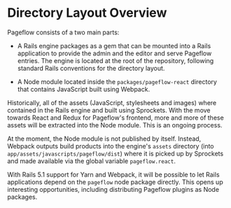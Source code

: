 # Directory Layout Overview

Pageflow consists of a two main parts:

* A Rails engine packages as a gem that can be mounted into a Rails
  application to provide the admin and the editor and serve Pageflow
  entries. The engine is located at the root of the repository,
  following standard Rails conventions for the directory layout.

* A Node module located inside the `packages/pageflow-react` directory
  that contains JavaScript built using Webpack.

Historically, all of the assets (JavaScript, stylesheets and images)
where contained in the Rails engine and built using Sprockets. With
the move towards React and Redux for Pageflow's frontend, more and
more of these assets will be extracted into the Node module. This is
an ongoing process.

At the moment, the Node module is not published by itself. Instead,
Webpack outputs build products into the engine's `assets` directory
(into `app/assets/javascripts/pageflow/dist`) where it is picked up by
Sprockets and made available via the global variable `pageflow.react`.

With Rails 5.1 support for Yarn and Webpack, it will be possible to
let Rails applications depend on the `pageflow` node package
directly. This opens up interesting opportunities, including
distributing Pageflow plugins as Node packages.
